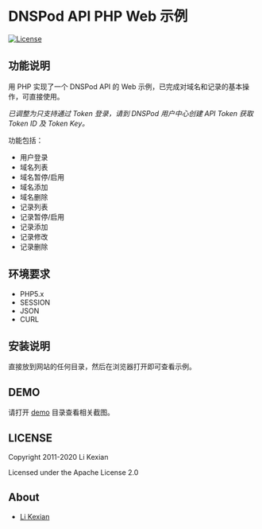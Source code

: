 # DNSPod API PHP Web 示例

[![License](https://img.shields.io/badge/license-Apache%202.0-blue.svg)](LICENSE)

## 功能说明

用 PHP 实现了一个 DNSPod API 的 Web 示例，已完成对域名和记录的基本操作，可直接使用。

*已调整为只支持通过 Token 登录，请到 DNSPod 用户中心创建 API Token 获取 Token ID 及 Token Key。*

功能包括：
- 用户登录
- 域名列表
- 域名暂停/启用
- 域名添加
- 域名删除
- 记录列表
- 记录暂停/启用
- 记录添加
- 记录修改
- 记录删除

## 环境要求

- PHP5.x
- SESSION
- JSON
- CURL

## 安装说明

直接放到网站的任何目录，然后在浏览器打开即可查看示例。

## DEMO

请打开 [demo](demo) 目录查看相关截图。

## LICENSE

Copyright 2011-2020 Li Kexian

Licensed under the Apache License 2.0

## About

- [Li Kexian](https://www.likexian.com/)
